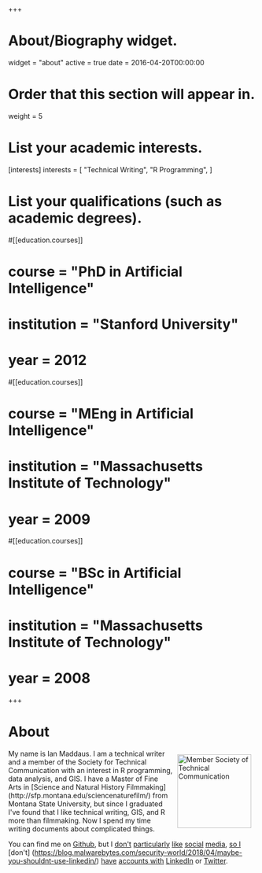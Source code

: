 +++
# About/Biography widget.
widget = "about"
active = true
date = 2016-04-20T00:00:00

# Order that this section will appear in.
weight = 5

# List your academic interests.
[interests]
  interests = [
    "Technical Writing",
    "R Programming",
  ]

# List your qualifications (such as academic degrees).
#[[education.courses]]
#  course = "PhD in Artificial Intelligence"
#  institution = "Stanford University"
#  year = 2012

#[[education.courses]]
#  course = "MEng in Artificial Intelligence"
#  institution = "Massachusetts Institute of Technology"
#  year = 2009

#[[education.courses]]
#  course = "BSc in Artificial Intelligence"
#  institution = "Massachusetts Institute of Technology"
#  year = 2008
 
+++

# About

<img align = "right" src="/home/about_files/STC-Logo-Member-vert.png" alt="Member Society of Technical Communication" vspace = "10" hspace = "10" style="height:150px;"/>
My name is Ian Maddaus. I am a technical writer and a member of the Society for Technical Communication with an interest in R programming, data analysis, and GIS. I have a Master of Fine Arts in [Science and Natural History Filmmaking](http://sfp.montana.edu/sciencenaturefilm/) from Montana State University, but since I graduated I've found that I like technical writing, GIS, and R more than filmmaking. Now I spend my time writing documents about complicated things. 


<br>

You can find me on [Github](https://github.com/ianMadd/), but I [don't](https://www.computerworld.com/article/3014439/internet/social-media-addiction-is-a-bigger-problem-than-you-think.html) [particularly](https://www.nytimes.com/2014/07/06/fashion/social-media-some-susceptible-to-internet-outrage.html) [like](https://www.theguardian.com/commentisfree/2015/sep/16/social-media-mental-health-teenagers-government-pshe-lessons) [social](https://www.pbs.org/video/amanpour-jaron-lanier-and-morgan-neville-rtkyu0/) [media](http://www.jaronlanier.com/tenarguments.html), [so I](https://www.smithsonianmag.com/science-nature/what-emotion-goes-viral-fastest-180950182/?no-ist) [don't] (https://blog.malwarebytes.com/security-world/2018/04/maybe-you-shouldnt-use-linkedin/) [have](https://www.asktheheadhunter.com/?s=linkedin) [accounts with](https://www.pbs.org/newshour/economy/ask-the-headhunter/ask-the-headhunter-is-linkedin) [LinkedIn](https://www.pbs.org/newshour/economy/ask-the-headhunter/ask-headhunter-job-boards-hr-technology-suppressing-hiring) or [Twitter](https://www.washingtonpost.com/news/wonk/wp/2013/04/01/the-problem-with-twitter/). 
